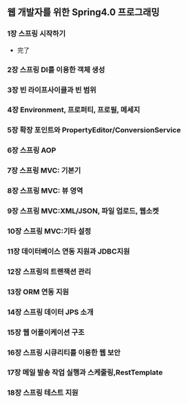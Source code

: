 ## 웹 개발자를 위한 Spring4.0 프로그래밍

### 1장 스프링 시작하기
- 完了

### 2장 스프링 DI를 이용한 객체 생성

### 3장 빈 라이프사이클과 빈 범위

### 4장 Environment, 프로퍼티, 프로필, 메세지

### 5장 확장 포인트와 PropertyEditor/ConversionService

### 6장 스프링 AOP

### 7장 스프링 MVC: 기본기

### 8장 스프링 MVC: 뷰 영역

### 9장 스프링 MVC:XML/JSON, 파일 업로드, 웹소켓

### 10장 스프링 MVC:기타 설정

### 11장 데이터베이스 연동 지원과 JDBC지원

### 12장 스프링의 트랜잭션 관리

### 13장 ORM 연동 지원

### 14장 스프링 데이터 JPS 소개

### 15장 웹 어플이케이션 구조

### 16장 스프링 시큐리티를 이용한 웹 보안

### 17장 메일 발송 작업 실행과 스케줄링,RestTemplate

### 18장 스프링 테스트 지원
